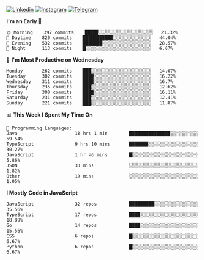 [![Linkedin](https://img.shields.io/badge/-Archie-blue?style=flat-square&labelColor=gray&logo=Linkedin&logoColor=white&link=https://www.linkedin.com/in/archisdi)](https://www.linkedin.com/in/archisdi)
[![Instagram](https://img.shields.io/badge/-@archisdi-orange?style=flat-square&labelColor=gray&logo=Instagram&logoColor=white&link=https://www.instagram.com/archisdi)](https://www.instagram.com/archisdi)
[![Telegram](https://img.shields.io/badge/-aai-informational?style=flat-square&labelColor=gray&logo=telegram&logoColor=white&link=https://t.me/archisdi)](https://t.me/archisdi)

<!--START_SECTION:waka-->
**I'm an Early 🐤** 

```text
🌞 Morning    397 commits    █████░░░░░░░░░░░░░░░░░░░░   21.32% 
🌆 Daytime    820 commits    ███████████░░░░░░░░░░░░░░   44.04% 
🌃 Evening    532 commits    ███████░░░░░░░░░░░░░░░░░░   28.57% 
🌙 Night      113 commits    █░░░░░░░░░░░░░░░░░░░░░░░░   6.07%

```
📅 **I'm Most Productive on Wednesday** 

```text
Monday       262 commits    ███░░░░░░░░░░░░░░░░░░░░░░   14.07% 
Tuesday      302 commits    ████░░░░░░░░░░░░░░░░░░░░░   16.22% 
Wednesday    311 commits    ████░░░░░░░░░░░░░░░░░░░░░   16.7% 
Thursday     235 commits    ███░░░░░░░░░░░░░░░░░░░░░░   12.62% 
Friday       300 commits    ████░░░░░░░░░░░░░░░░░░░░░   16.11% 
Saturday     231 commits    ███░░░░░░░░░░░░░░░░░░░░░░   12.41% 
Sunday       221 commits    ███░░░░░░░░░░░░░░░░░░░░░░   11.87%

```


📊 **This Week I Spent My Time On** 

```text
💬 Programming Languages: 
Java                     18 hrs 1 min        ███████████████░░░░░░░░░░   59.54% 
TypeScript               9 hrs 10 mins       ███████░░░░░░░░░░░░░░░░░░   30.27% 
JavaScript               1 hr 46 mins        █░░░░░░░░░░░░░░░░░░░░░░░░   5.86% 
JSON                     33 mins             ░░░░░░░░░░░░░░░░░░░░░░░░░   1.82% 
Other                    19 mins             ░░░░░░░░░░░░░░░░░░░░░░░░░   1.05%

```

**I Mostly Code in JavaScript** 

```text
JavaScript               32 repos            █████████░░░░░░░░░░░░░░░░   35.56% 
TypeScript               17 repos            ████░░░░░░░░░░░░░░░░░░░░░   18.89% 
Go                       14 repos            ████░░░░░░░░░░░░░░░░░░░░░   15.56% 
CSS                      6 repos             █░░░░░░░░░░░░░░░░░░░░░░░░   6.67% 
Python                   6 repos             █░░░░░░░░░░░░░░░░░░░░░░░░   6.67%

```



<!--END_SECTION:waka-->